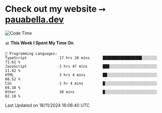# Check out my website ⭢ [pauabella.dev](https://pauabella.dev)

<!--START_SECTION:waka-->
![Code Time](http://img.shields.io/badge/Code%20Time-3%2C895%20hrs%2013%20mins-blue)

📊 **This Week I Spent My Time On** 

```text
💬 Programming Languages: 
TypeScript               17 hrs 28 mins      ██████████████████░░░░░░░   71.61 % 
JavaScript               2 hrs 47 mins       ███░░░░░░░░░░░░░░░░░░░░░░   11.42 % 
HTML                     2 hrs 4 mins        ██░░░░░░░░░░░░░░░░░░░░░░░   08.52 % 
CSS                      1 hr 4 mins         █░░░░░░░░░░░░░░░░░░░░░░░░   04.38 % 
Other                    30 mins             █░░░░░░░░░░░░░░░░░░░░░░░░   02.10 % 
```


 Last Updated on 18/11/2024 16:06:40 UTC
<!--END_SECTION:waka-->
